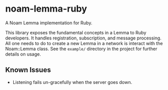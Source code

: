 noam-lemma-ruby
===============

A Noam Lemma implementation for Ruby.

This library exposes the fundamental concepts in a Lemma to Ruby developers. It
handles registration, subscription, and message processing. All one needs to do
to create a new Lemma in a network is interact with the Noam::Lemma class. See
the `example/` directory in the project for further details on usage.

Known Issues
------------

* Listening fails un-gracefully when the server goes down.
